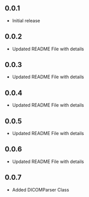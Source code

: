 ## 0.0.1

* Initial release

## 0.0.2

* Updated README File with details

## 0.0.3

* Updated README File with details

## 0.0.4

* Updated README File with details

## 0.0.5

* Updated README File with details

## 0.0.6

* Updated README File with details

## 0.0.7

* Added DICOMParser Class